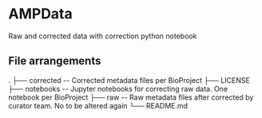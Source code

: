 # AMPData

Raw and corrected data with correction python notebook

## File arrangements

.
├── corrected -- Corrected metadata files per BioProject
├── LICENSE
├── notebooks -- Jupyter notebooks for correcting raw data. One notebook per BioProject
├── raw -- Raw metadata files after corrected by curator team. No to be altered again
└── README.md
